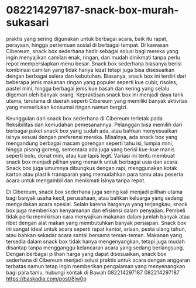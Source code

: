 # 082214297187-snack-box-murah-sukasari
praktis yang sering digunakan untuk berbagai acara, baik itu rapat, perayaan, hingga pertemuan sosial di berbagai tempat. Di kawasan Cibereum, snack box sederhana hadir sebagai solusi bagi mereka yang ingin menyajikan camilan enak, ringan, dan mudah dinikmati tanpa perlu repot mempersiapkan menu besar. Snack box sederhana biasanya berisi kombinasi camilan yang tidak hanya lezat tetapi juga bisa disesuaikan dengan berbagai selera dan kebutuhan. Biasanya, snack box ini terdiri dari beberapa jenis makanan ringan yang populer seperti kue cubir, risoles, pastel mini, hingga berbagai jenis kue basah dan kering yang selalu digemari oleh banyak orang. Kepraktisan snack box ini menjadi daya tarik utama, terutama di daerah seperti Cibereum yang memiliki banyak aktivitas yang memerlukan konsumsi ringan namun bergizi.

Keunggulan dari snack box sederhana di Cibereum terletak pada fleksibilitas dan kemudahan pemesanannya. Pelanggan bisa memilih dari berbagai paket snack box yang sudah ada, atau bahkan menyesuaikan isinya sesuai dengan preferensi mereka. Misalnya, ada snack box yang mengandung berbagai macam gorengan seperti tahu isi, lumpia mini, hingga pisang goreng, sementara ada juga yang berisi kue-kue manis seperti bolu, donat mini, atau kue lapis legit. Variasi ini tentu membuat snack box menjadi pilihan yang menarik untuk berbagai usia dan acara. Snack box juga umumnya dibungkus dengan rapi, menggunakan kotak karton atau plastik transparan yang memudahkan para tamu atau peserta acara untuk mengambil dan menikmati isinya tanpa repot.

Di Cibereum, snack box sederhana juga sering kali menjadi pilihan utama bagi banyak usaha kecil, perusahaan, atau bahkan keluarga yang sedang mengadakan acara spesial. Selain karena harganya yang terjangkau, snack box juga memberikan kenyamanan dan efisiensi dalam penyajian. Pembeli tidak perlu memikirkan cara menyajikan makanan dalam jumlah banyak atau ribet dengan alat makan yang membutuhkan banyak persiapan. Snack box ini sangat ideal untuk acara seperti rapat kantor, arisan, pesta ulang tahun, atau bahkan sekadar acara santai bersama teman-teman. Makanan yang tersedia dalam snack box tidak hanya mengenyangkan, tetapi juga mudah disantap tanpa mengganggu kelancaran acara yang sedang berlangsung. Dengan berbagai pilihan harga yang dapat disesuaikan, snack box sederhana di Cibereum menjadi solusi praktis untuk acara dengan anggaran terbatas namun tetap ingin memberikan pengalaman yang menyenangkan bagi para tamu.
hubungi kontak di Bawah
082214297187
082214297187
 https://baskadia.com/post/8jw0p

